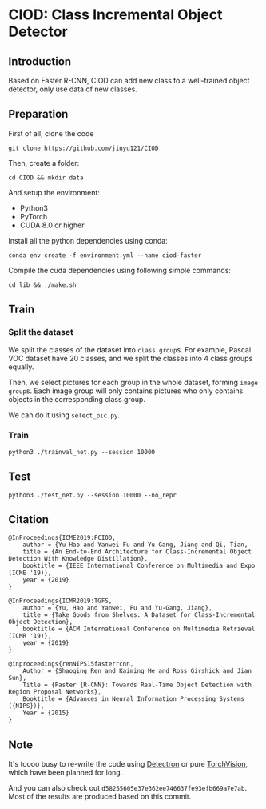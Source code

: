 # CIOD: Class Incremental Object Detector

## Introduction

Based on Faster R-CNN, CIOD can add new class to a well-trained object detector, only use data of new classes.

## Preparation

First of all, clone the code
```
git clone https://github.com/jinyu121/CIOD
```

Then, create a folder:
```
cd CIOD && mkdir data
```

And setup the environment:

* Python3
* PyTorch
* CUDA 8.0 or higher


Install all the python dependencies using conda:

```
conda env create -f environment.yml --name ciod-faster
```

Compile the cuda dependencies using following simple commands:

```
cd lib && ./make.sh
```

## Train

### Split the dataset

We split the classes of the dataset into `class group`s. For example, Pascal VOC dataset have 20 classes, and we split the classes into 4 class groups equally.

Then, we select pictures for each group in the whole dataset, forming `image group`s. Each image group will only contains pictures who only contains objects in the corresponding class group.

We can do it using `select_pic.py`.

### Train

```
python3 ./trainval_net.py --session 10000
```

## Test

```
python3 ./test_net.py --session 10000 --no_repr
```

## Citation

    @InProceedings{ICME2019:FCIOD,
        author = {Yu Hao and Yanwei Fu and Yu-Gang, Jiang and Qi, Tian,
        title = {An End-to-End Architecture for Class-Incremental Object Detection With Knowledge Distillation},
        booktitle = {IEEE International Conference on Multimedia and Expo (ICME '19)},
        year = {2019}
    }

    @InProceedings{ICMR2019:TGFS, 
        author = {Yu, Hao and Yanwei, Fu and Yu-Gang, Jiang}, 
        title = {Take Goods from Shelves: A Dataset for Class-Incremental Object Detection},
        booktitle = {ACM International Conference on Multimedia Retrieval (ICMR '19)},
        year = {2019}
    }
    
    @inproceedings{renNIPS15fasterrcnn,
        Author = {Shaoqing Ren and Kaiming He and Ross Girshick and Jian Sun},
        Title = {Faster {R-CNN}: Towards Real-Time Object Detection with Region Proposal Networks},
        Booktitle = {Advances in Neural Information Processing Systems ({NIPS})},
        Year = {2015}
    }

## Note

It's toooo busy to re-write the code using [Detectron](https://github.com/facebookresearch/Detectron) or pure [TorchVision](https://github.com/pytorch/vision), which have been planned for long.

And you can also check out `d58255605e37e362ee746637fe93efb669a7e7ab`. Most of the results are produced based on this commit.
